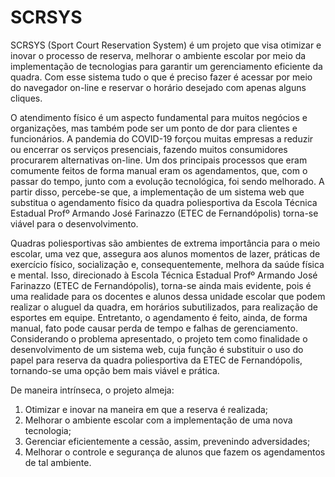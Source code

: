 # SCRSYS
SCRSYS (Sport Court Reservation System) é um projeto que visa otimizar e inovar o processo de
reserva, melhorar o ambiente escolar por meio da implementação de tecnologias para
garantir um gerenciamento eficiente da quadra. Com esse sistema tudo o que é preciso fazer é acessar por meio do navegador on-line e reservar o horário desejado
com apenas alguns cliques.

O atendimento físico é um aspecto fundamental para muitos negócios e organizações,
mas também pode ser um ponto de dor para clientes e funcionários. A pandemia do
COVID-19 forçou muitas empresas a reduzir ou encerrar os serviços presenciais,
fazendo muitos consumidores procurarem alternativas on-line. Um dos principais
processos que eram comumente feitos de forma manual eram os agendamentos, que,
com o passar do tempo, junto com a evolução tecnológica, foi sendo melhorado. A
partir disso, percebe-se que, a implementação de um sistema web que substitua o
agendamento físico da quadra poliesportiva da Escola Técnica Estadual Profº
Armando José Farinazzo (ETEC de Fernandópolis) torna-se viável para o
desenvolvimento.

Quadras poliesportivas são ambientes de extrema importância para o
meio escolar, uma vez que, assegura aos alunos momentos de lazer, práticas de
exercício físico, socialização e, consequentemente, melhora da saúde física e mental.
Isso, direcionado à Escola Técnica Estadual Profº Armando José Farinazzo (ETEC de
Fernandópolis), torna-se ainda mais evidente, pois é uma realidade para os docentes
e alunos dessa unidade escolar que podem realizar o aluguel da quadra, em horários
subutilizados, para realização de esportes em equipe. Entretanto, o agendamento é
feito, ainda, de forma manual, fato pode causar perda de tempo e falhas de
gerenciamento.
Considerando o problema apresentado, o projeto tem como finalidade o
desenvolvimento de um sistema web, cuja função é substituir o uso do papel para
reserva da quadra poliesportiva da ETEC de Fernandópolis, tornando-se uma opção
bem mais viável e prática.

De maneira intrínseca, o projeto almeja:

1. Otimizar e inovar na maneira em que a reserva é realizada;
2. Melhorar o ambiente escolar com a implementação de uma nova
tecnologia;
3. Gerenciar eficientemente a cessão, assim, prevenindo adversidades;
4. Melhorar o controle e segurança de alunos que fazem os
agendamentos de tal ambiente.
